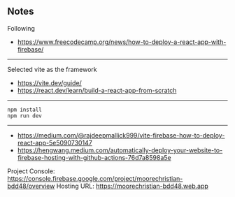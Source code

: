 ## Notes

Following
- https://www.freecodecamp.org/news/how-to-deploy-a-react-app-with-firebase/

---

Selected vite as the framework

- https://vite.dev/guide/
- https://react.dev/learn/build-a-react-app-from-scratch

---

```
npm install
npm run dev
```

---

- https://medium.com/@rajdeepmallick999/vite-firebase-how-to-deploy-react-app-5e5090730147
- https://hengwang.medium.com/automatically-deploy-your-website-to-firebase-hosting-with-github-actions-76d7a8598a5e

Project Console: https://console.firebase.google.com/project/moorechristian-bdd48/overview
Hosting URL: https://moorechristian-bdd48.web.app